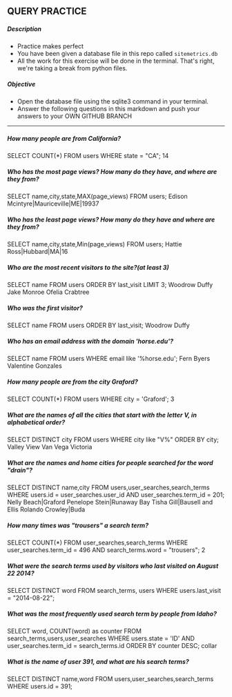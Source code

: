 ## QUERY PRACTICE

##### Description

* Practice makes perfect
* You have been given a database file in this repo called `sitemetrics.db`
* All the work for this exercise will be done in the terminal. That's right, we're taking a break from python files. 

##### Objective

* Open the database file using the sqlite3 command in your terminal. 
* Answer the following questions in this markdown and push your answers to your OWN GITHUB BRANCH

-------------
##### How many people are from California?  
SELECT COUNT(*) FROM users WHERE state = "CA";
14
##### Who has the most page views? How many do they have, and where are they from?
SELECT name,city,state,MAX(page_views) FROM users;
Edison Mcintyre|Mauriceville|ME|19937

##### Who has the least page views? How many do they have and where are they from?
SELECT name,city,state,Min(page_views) FROM users;
Hattie Ross|Hubbard|MA|16

##### Who are the most recent visitors to the site?(at least 3)
SELECT name  FROM users ORDER BY last_visit LIMIT 3;
Woodrow Duffy
Jake Monroe
Ofelia Crabtree

##### Who was the first visitor?
SELECT name  FROM users ORDER BY last_visit;
Woodrow Duffy

##### Who has an email address with the domain 'horse.edu'?
SELECT name FROM users WHERE email like '%horse.edu';
Fern Byers
Valentine Gonzales

##### How many people are from the city Graford?
SELECT COUNT(*) FROM users WHERE city = 'Graford';
3

##### What are the names of all the cities that start with the letter V, in alphabetical order?
SELECT DISTINCT city FROM users WHERE city like "V%" ORDER BY city;
Valley View
Van
Vega
Victoria

##### What are the names and home cities for people searched for the word "drain"?
SELECT DISTINCT name,city FROM users,user_searches,search_terms WHERE users.id = user_searches.user_id AND user_searches.term_id = 201;
Nelly Beach|Graford
Penelope Stein|Runaway Bay
Tisha Gill|Bausell and Ellis
Rolando Crowley|Buda

##### How many times was "trousers" a search term?
SELECT COUNT(*) FROM user_searches,search_terms WHERE user_searches.term_id = 496 AND search_terms.word = "trousers";
2

##### What were the search terms used by visitors who last visited on August 22 2014?
SELECT DISTINCT word FROM search_terms, users WHERE users.last_visit = "2014-08-22";

##### What was the most frequently used search term by people from Idaho?
SELECT word, COUNT(word) as counter FROM search_terms,users,user_searches WHERE users.state = 'ID' AND user_searches.term_id = search_terms.id ORDER BY counter DESC;
collar

##### What is the name of user 391, and what are his search terms?
SELECT DISTINCT name,word FROM users,user_searches,search_terms WHERE users.id = 391;